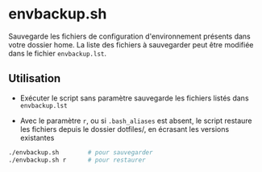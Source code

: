 # envbackup.sh

Sauvegarde les fichiers de configuration d'environnement présents dans votre dossier home. La liste des fichiers à sauvegarder peut être modifiée dans le fichier `envbackup.lst`.

## Utilisation

- Exécuter le script sans paramètre sauvegarde les fichiers listés dans `envbackup.lst`

- Avec le paramètre `r`, ou si `.bash_aliases` est absent, le script restaure les fichiers depuis le dossier dotfiles/, en écrasant les versions existantes

```bash
./envbackup.sh        # pour sauvegarder
./envbackup.sh r      # pour restaurer
```
